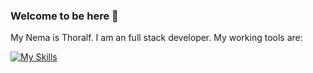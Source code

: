 ### Welcome to be here 👋

My Nema is Thoralf. I am an full stack developer. My working tools are:

[![My Skills](https://skillicons.dev/icons?i=html,css,js,nodejs,git,github,gitlab,linux,vscode,bash)](https://skillicons.dev)
